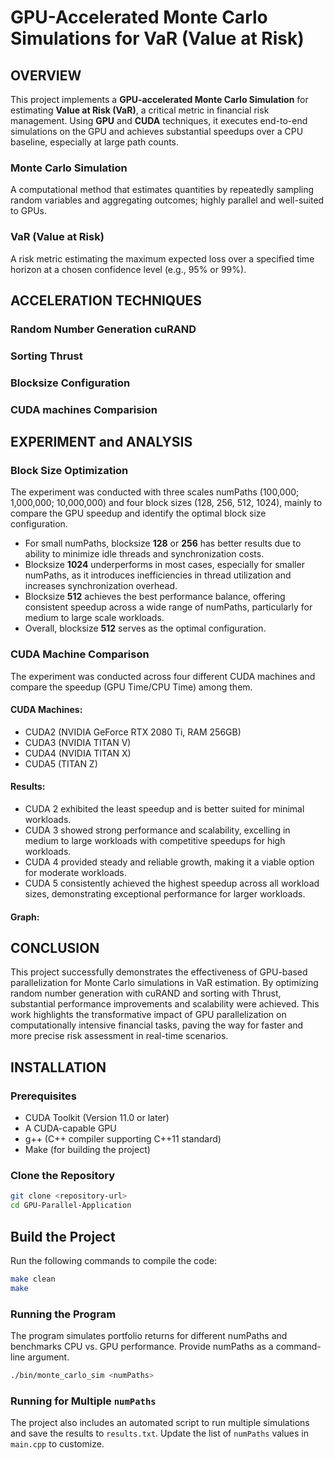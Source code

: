 # GPU-Accelerated Monte Carlo Simulations for VaR (Value at Risk)

## OVERVIEW
This project implements a **GPU-accelerated Monte Carlo Simulation** for estimating **Value at Risk (VaR)**, a critical metric in financial risk management. Using **GPU** and **CUDA** techniques, it executes end-to-end simulations on the GPU and achieves substantial speedups over a CPU baseline, especially at large path counts.

### Monte Carlo Simulation
A computational method that estimates quantities by repeatedly sampling random variables and aggregating outcomes; highly parallel and well-suited to GPUs.

### VaR (Value at Risk)
A risk metric estimating the maximum expected loss over a specified time horizon at a chosen confidence level (e.g., 95% or 99%).


## ACCELERATION TECHNIQUES



### Random Number Generation cuRAND
### Sorting Thrust
### Blocksize Configuration
### CUDA machines Comparision

## EXPERIMENT and ANALYSIS

### Block Size Optimization

The experiment was conducted with three scales numPaths (100,000; 1,000,000; 10,000,000) and four block sizes (128, 256, 512, 1024), mainly to compare the GPU speedup and identify the optimal block size configuration.

- For small numPaths, blocksize **128** or **256** has better results due to ability to minimize idle threads and synchronization costs.
- Blocksize **1024** underperforms in most cases, especially for smaller numPaths, as it introduces inefficiencies in thread utilization and increases synchronization overhead. 
- Blocksize **512** achieves the best performance balance, offering consistent speedup across a wide range of numPaths, particularly for
medium to large scale workloads. 
- Overall, blocksize **512** serves as the optimal configuration.


### CUDA Machine Comparison

The experiment was conducted across four different CUDA machines and compare the speedup (GPU Time/CPU Time) among them.

#### CUDA Machines:
- CUDA2 (NVIDIA GeForce RTX 2080 Ti, RAM 256GB)
- CUDA3 (NVIDIA TITAN V)
- CUDA4 (NVIDIA TITAN X)
- CUDA5 (TITAN Z)

#### Results:
- CUDA 2 exhibited the least speedup and is better suited for minimal workloads.
- CUDA 3 showed strong performance and scalability, excelling in medium to large workloads with competitive speedups for high workloads.
- CUDA 4 provided steady and reliable growth, making it a viable option for moderate workloads.
- CUDA 5 consistently achieved the highest speedup across all workload sizes, demonstrating exceptional performance for larger workloads.

#### Graph:



## CONCLUSION

This project successfully demonstrates the effectiveness of GPU-based parallelization for Monte Carlo simulations in VaR estimation. By optimizing random number generation with cuRAND and sorting with Thrust, substantial performance improvements and scalability were achieved. This work highlights the transformative impact of GPU parallelization on computationally intensive financial tasks, paving the way for faster and more precise risk assessment in real-time scenarios. 


## INSTALLATION

### Prerequisites
- CUDA Toolkit (Version 11.0 or later)
- A CUDA-capable GPU
- g++ (C++ compiler supporting C++11 standard)
- Make (for building the project)

### Clone the Repository
```bash
git clone <repository-url>
cd GPU-Parallel-Application
```
## Build the Project
Run the following commands to compile the code:
```bash
make clean
make
```

### Running the Program
The program simulates portfolio returns for different numPaths and benchmarks CPU vs. GPU performance. Provide numPaths as a command-line argument.
```bash
./bin/monte_carlo_sim <numPaths>
```
### Running for Multiple `numPaths`
The project also includes an automated script to run multiple simulations and save the results to `results.txt`. Update the list of `numPaths` values in `main.cpp` to customize.




